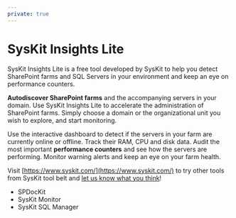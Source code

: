 ```yaml
---
private: true
---
```

# SysKit Insights Lite

SysKit Insights Lite is a free tool developed by SysKit to help you detect SharePoint farms and SQL Servers in your environment and keep an eye on performance counters.

__Autodiscover SharePoint farms__ and the accompanying servers in your domain. Use SysKit Insights Lite to accelerate the administration of SharePoint farms. Simply choose a domain or the organizational unit you wish to explore, and start monitoring.

Use the interactive dashboard to detect if the servers in your farm are currently online or offline. Track their RAM, CPU and disk data. Audit the most important __performance counters__ and see how the servers are performing. Monitor warning alerts and keep an eye on your farm health.

Visit  [https://www.syskit.com/](https://www.syskit.com/) to try other tools from SysKit tool belt and [let us know what you think](https://www.syskit.com/company/contact-us)!

 * SPDocKit 
 * SysKit Monitor
 * SysKit SQL Manager
 




